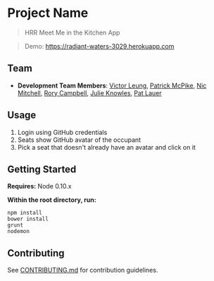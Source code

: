 # Project Name

> HRR Meet Me in the Kitchen App

> Demo: https://radiant-waters-3029.herokuapp.com

## Team

  - __Development Team Members__: [Victor Leung](https://github.com/victorleungtw), [Patrick McPike](https://github.com/mcpike), [Nic Mitchell](https://github.com/nicmitchell), [Rory Campbell](https://github.com/roryc89), [Julie Knowles](https://github.com/JulieMarie), [Pat Lauer](https://github.com/plauer) 

## Usage

1. Login using GitHub credentials
1. Seats show GitHub avatar of the occupant
1. Pick a seat that doesn't already have an avatar and click on it

## Getting Started

**Requires:** Node 0.10.x

**Within the root directory, run:**

    npm install
    bower install
    grunt
    nodemon


## Contributing

See [CONTRIBUTING.md](CONTRIBUTING.md) for contribution guidelines.
